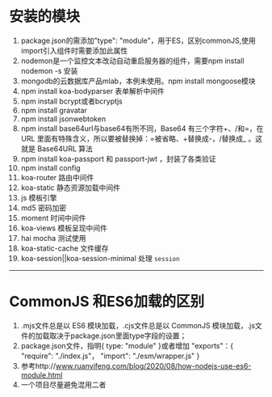 # 安装的模块
1. package.json的需添加"type": "module"，用于ES，区别commonJS,使用import引入组件时需要添加此属性
2. nodemon是一个监控文本改动自动重启服务器的组件，需要npm install nodemon -s 安装
3. mongodb的云数据库产品mlab，本例未使用。npm  install mongoose模块
4. npm install koa-bodyparser 表单解析中间件
5. npm install bcrypt或者bcryptjs
6. npm install gravatar
7. npm install jsonwebtoken
8. npm install base64url与base64有所不同，Base64 有三个字符+、/和=，在 URL 里面有特殊含义，所以要被替换掉：=被省略、+替换成-，/替换成_ 。这就是 Base64URL 算法
9. npm install koa-passport 和  passport-jwt ，封装了各类验证
10. npm install config
11. koa-router 路由中间件
12. koa-static 静态资源加载中间件
13. js 模板引擎
14. md5 密码加密
15. moment 时间中间件
16. koa-views 模板呈现中间件
17. hai mocha 测试使用
18. koa-static-cache 文件缓存
19. koa-session||koa-session-minimal 处理 `session`

----
# CommonJS 和ES6加载的区别
1. .mjs文件总是以 ES6 模块加载，.cjs文件总是以 CommonJS 模块加载，.js文件的加载取决于package.json里面type字段的设置；
2. package.json文件，指明{ type: "module" }或者增加 "exports"：{ 
    "require": "./index.js"，
    "import": "./esm/wrapper.js" 
}
3. 参考http://www.ruanyifeng.com/blog/2020/08/how-nodejs-use-es6-module.html
4. 一个项目尽量避免混用二者